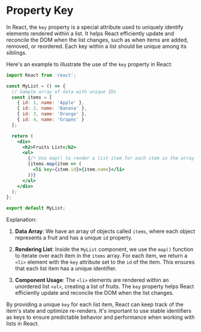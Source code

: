 # Property Key

In React, the `key` property is a special attribute used to uniquely identify elements rendered within a list. It helps React efficiently update and reconcile the DOM when the list changes, such as when items are added, removed, or reordered. Each key within a list should be unique among its siblings.

Here's an example to illustrate the use of the `key` property in React:

```jsx
import React from 'react';

const MyList = () => {
  // Sample array of data with unique IDs
  const items = [
    { id: 1, name: 'Apple' },
    { id: 2, name: 'Banana' },
    { id: 3, name: 'Orange' },
    { id: 4, name: 'Grapes' }
  ];

  return (
    <div>
      <h2>Fruits List</h2>
      <ul>
        {/* Use map() to render a list item for each item in the array */}
        {items.map(item => (
          <li key={item.id}>{item.name}</li>
        ))}
      </ul>
    </div>
  );
};

export default MyList;
```

Explanation:

1. **Data Array**: We have an array of objects called `items`, where each object represents a fruit and has a unique `id` property.

2. **Rendering List**: Inside the `MyList` component, we use the `map()` function to iterate over each item in the `items` array. For each item, we return a `<li>` element with the `key` attribute set to the `id` of the item. This ensures that each list item has a unique identifier.

3. **Component Usage**: The `<li>` elements are rendered within an unordered list `<ul>`, creating a list of fruits. The `key` property helps React efficiently update and reconcile the DOM when the list changes.

By providing a unique `key` for each list item, React can keep track of the item's state and optimize re-renders. It's important to use stable identifiers as keys to ensure predictable behavior and performance when working with lists in React.